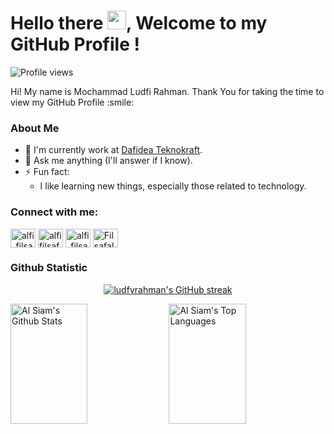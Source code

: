 <h1> Hello there <img src = "https://raw.githubusercontent.com/MartinHeinz/MartinHeinz/master/wave.gif" width = 30px>, Welcome to my GitHub Profile ! </h1>
<p align='center'>
</p>

![Profile views](https://visitor-badge.deta.dev/badge?page_id=hoyirul.hoyirul)

<div size='20px'> Hi! My name is Mochammad Ludfi Rahman. Thank You for taking the time to view my GitHub Profile :smile: 
</div>

### About Me
- 🌱 I'm currently work at [Dafidea Teknokraft](https://dafidea.com/).
- 💬 Ask me anything (I'll answer if I know).
- ⚡ Fun fact:  
  - I like learning new things, especially those related to technology.

### Connect with me:
<p align="left">
<a href="https://twitter.com/ludfyrahman" target="_blank"><img align="center" src="https://raw.githubusercontent.com/rahuldkjain/github-profile-readme-generator/master/src/images/icons/Social/twitter.svg" alt="alfi_filsafat" height="30" width="40" /></a>
<a href="https://www.facebook.com/profile.php?id=100008630740589" target="_blank"><img align="center" src="https://raw.githubusercontent.com/rahuldkjain/github-profile-readme-generator/master/src/images/icons/Social/facebook.svg" alt="alfi filsafalasafi" height="30" width="40" /></a>
<a href="https://instagram.com/ludfyrahman" target="_blank"><img align="center" src="https://raw.githubusercontent.com/rahuldkjain/github-profile-readme-generator/master/src/images/icons/Social/instagram.svg" alt="alfi_filsafat" height="30" width="40" /></a>
<a href="https://discord.gg/podey#3088" target="_blank"><img align="center" src="https://raw.githubusercontent.com/rahuldkjain/github-profile-readme-generator/master/src/images/icons/Social/discord.svg" alt="Filsafalasafi#9154" height="30" width="40" /></a>
</p>

### Github Statistic
<p align="center">
  <a href="https://github.com/ludfyrahman">
    <img src="https://github-readme-streak-stats.herokuapp.com/?user=ludfyrahman&theme=tokyonight&hide_border=true" alt="ludfyrahman's GitHub streak"/>
  </a>
</p>
<a> 
  <a href="https://github.com/ludfyrahman"><img alt="Al Siam's Github Stats" src="https://denvercoder1-github-readme-stats.vercel.app/api?username=ludfyrahman&show_icons=true&count_private=true&theme=tokyonight&hide_border=true" height="192px" width="49.5%"/></a>
  <a href="https://github.com/ludfyrahman"><img alt="Al Siam's Top Languages" src="https://denvercoder1-github-readme-stats.vercel.app/api/top-langs/?username=hoyirul&langs_count=8&layout=compact&theme=tokyonight&hide_border=true" height="192px" width="49.5%"/></a>
  <br/>
</a>
